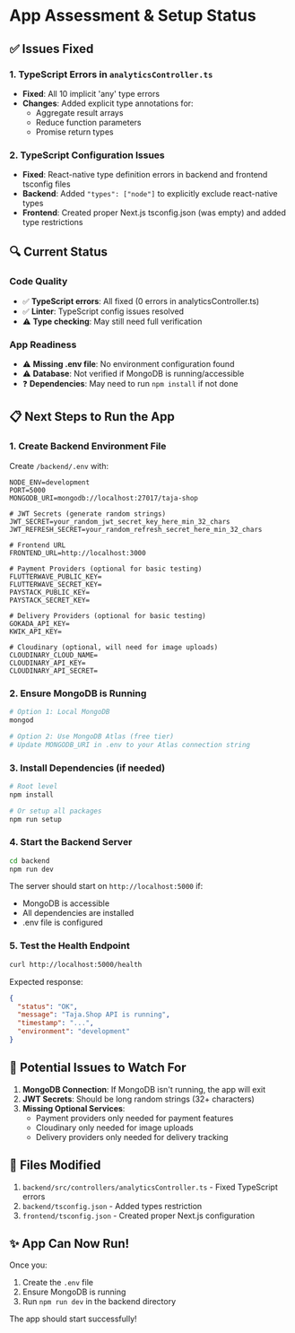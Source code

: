 # App Assessment & Setup Status

## ✅ Issues Fixed

### 1. TypeScript Errors in `analyticsController.ts`

- **Fixed**: All 10 implicit 'any' type errors
- **Changes**: Added explicit type annotations for:
  - Aggregate result arrays
  - Reduce function parameters
  - Promise return types

### 2. TypeScript Configuration Issues

- **Fixed**: React-native type definition errors in backend and frontend tsconfig files
- **Backend**: Added `"types": ["node"]` to explicitly exclude react-native types
- **Frontend**: Created proper Next.js tsconfig.json (was empty) and added type restrictions

## 🔍 Current Status

### Code Quality

- ✅ **TypeScript errors**: All fixed (0 errors in analyticsController.ts)
- ✅ **Linter**: TypeScript config issues resolved
- ⚠️ **Type checking**: May still need full verification

### App Readiness

- ⚠️ **Missing .env file**: No environment configuration found
- ⚠️ **Database**: Not verified if MongoDB is running/accessible
- ❓ **Dependencies**: May need to run `npm install` if not done

## 📋 Next Steps to Run the App

### 1. Create Backend Environment File

Create `/backend/.env` with:

```env
NODE_ENV=development
PORT=5000
MONGODB_URI=mongodb://localhost:27017/taja-shop

# JWT Secrets (generate random strings)
JWT_SECRET=your_random_jwt_secret_key_here_min_32_chars
JWT_REFRESH_SECRET=your_random_refresh_secret_here_min_32_chars

# Frontend URL
FRONTEND_URL=http://localhost:3000

# Payment Providers (optional for basic testing)
FLUTTERWAVE_PUBLIC_KEY=
FLUTTERWAVE_SECRET_KEY=
PAYSTACK_PUBLIC_KEY=
PAYSTACK_SECRET_KEY=

# Delivery Providers (optional for basic testing)
GOKADA_API_KEY=
KWIK_API_KEY=

# Cloudinary (optional, will need for image uploads)
CLOUDINARY_CLOUD_NAME=
CLOUDINARY_API_KEY=
CLOUDINARY_API_SECRET=
```

### 2. Ensure MongoDB is Running

```bash
# Option 1: Local MongoDB
mongod

# Option 2: Use MongoDB Atlas (free tier)
# Update MONGODB_URI in .env to your Atlas connection string
```

### 3. Install Dependencies (if needed)

```bash
# Root level
npm install

# Or setup all packages
npm run setup
```

### 4. Start the Backend Server

```bash
cd backend
npm run dev
```

The server should start on `http://localhost:5000` if:

- MongoDB is accessible
- All dependencies are installed
- .env file is configured

### 5. Test the Health Endpoint

```bash
curl http://localhost:5000/health
```

Expected response:

```json
{
  "status": "OK",
  "message": "Taja.Shop API is running",
  "timestamp": "...",
  "environment": "development"
}
```

## 🚨 Potential Issues to Watch For

1. **MongoDB Connection**: If MongoDB isn't running, the app will exit
2. **JWT Secrets**: Should be long random strings (32+ characters)
3. **Missing Optional Services**:
   - Payment providers only needed for payment features
   - Cloudinary only needed for image uploads
   - Delivery providers only needed for delivery tracking

## 📝 Files Modified

1. `backend/src/controllers/analyticsController.ts` - Fixed TypeScript errors
2. `backend/tsconfig.json` - Added types restriction
3. `frontend/tsconfig.json` - Created proper Next.js configuration

## ✨ App Can Now Run!

Once you:

1. Create the `.env` file
2. Ensure MongoDB is running
3. Run `npm run dev` in the backend directory

The app should start successfully!


